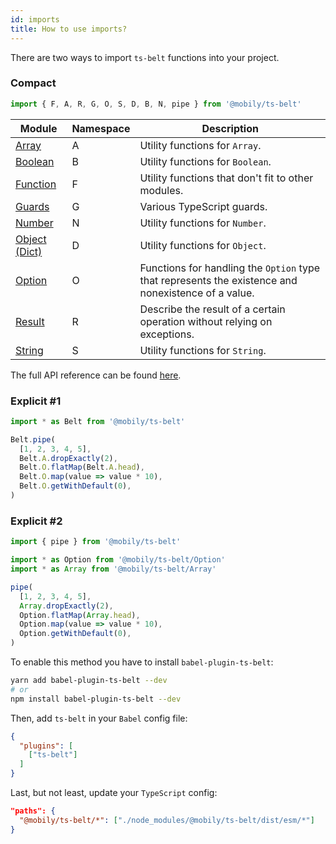 ```yaml
---
id: imports
title: How to use imports?
---
```


There are two ways to import `ts-belt` functions into your project.

### Compact

```typescript
import { F, A, R, G, O, S, D, B, N, pipe } from '@mobily/ts-belt'
```

| Module | Namespace | Description |
|--|-----------|--|
| [Array](/api/array) | A | Utility functions for `Array`. |
| [Boolean](/api/boolean) | B | Utility functions for `Boolean`. |
| [Function](/api/function) | F | Utility functions that don't fit to other modules. |
| [Guards](/api/guards) | G | Various TypeScript guards. |
| [Number](/api/number) | N | Utility functions for `Number`. |
| [Object (Dict)](/api/object) | D | Utility functions for `Object`. |
| [Option](/api/option) | O | Functions for handling the `Option` type that represents the existence and nonexistence of a value. |
| [Result](/api/result) | R | Describe the result of a certain operation without relying on exceptions. |
| [String](/api/string) | S | Utility functions for `String`. |

The full API reference can be found [here](/api/array).

### Explicit #1

```typescript
import * as Belt from '@mobily/ts-belt'

Belt.pipe(
  [1, 2, 3, 4, 5],
  Belt.A.dropExactly(2),
  Belt.O.flatMap(Belt.A.head),
  Belt.O.map(value => value * 10),
  Belt.O.getWithDefault(0),
)
```

### Explicit #2

```typescript
import { pipe } from '@mobily/ts-belt'

import * as Option from '@mobily/ts-belt/Option'
import * as Array from '@mobily/ts-belt/Array'

pipe(
  [1, 2, 3, 4, 5],
  Array.dropExactly(2),
  Option.flatMap(Array.head),
  Option.map(value => value * 10),
  Option.getWithDefault(0),
)
```

To enable this method you have to install `babel-plugin-ts-belt`:

```bash
yarn add babel-plugin-ts-belt --dev
# or
npm install babel-plugin-ts-belt --dev
```

Then, add `ts-belt` in your `Babel` config file:

```json
{
  "plugins": [
    ["ts-belt"]
  ]
}
```

Last, but not least, update your `TypeScript` config:

```json
"paths": {
  "@mobily/ts-belt/*": ["./node_modules/@mobily/ts-belt/dist/esm/*"]
}
```
